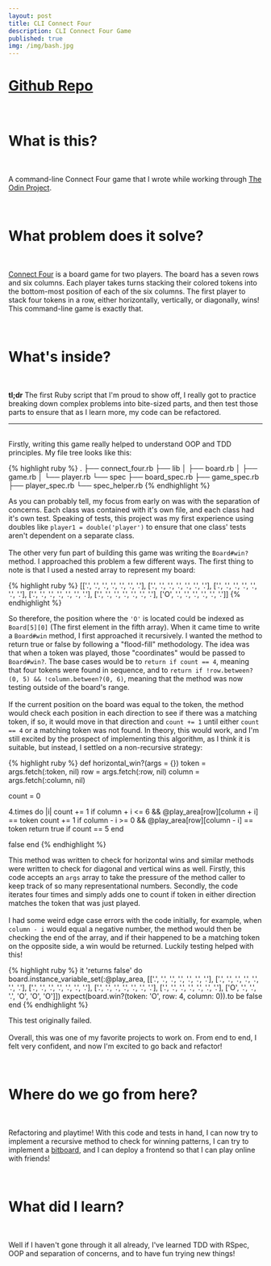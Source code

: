 ```yaml
---
layout: post
title: CLI Connect Four
description: CLI Connect Four Game
published: true
img: /img/bash.jpg
---
```

<h1 class="center">
<a href="https://github.com/Thomascountz/odin_projects/tree/master/connectfour" target="_blank">Github Repo</a> 
</h1>
<br>
<h1>What is this?</h1>
<br>

<p>A command-line Connect Four game that I wrote while working through <a href="http://www.theodinproject.com" target="none">The Odin Project</a>.</p>

<br>
<h1>What problem does it solve?</h1>
<br>
<p>
<a href="https://en.wikipedia.org/wiki/Connect_Four" target="none">Connect Four</a> is a board game for two players. The board has a seven rows and six columns. Each player takes turns stacking their colored tokens into the bottom-most position of each of the six columns. The first player to stack four tokens in a row, either horizontally, vertically, or diagonally, wins! This command-line game is exactly that.</p>

<br>
<h1>What's inside?</h1>
<br>

<p>
<strong>tl;dr</strong> The first Ruby script that I'm proud to show off, I really got to practice breaking down complex problems into bite-sized parts, and then test those parts to ensure that as I learn more, my code can be refactored.
<hr>
<br>
Firstly, writing this game really helped to understand OOP and TDD principles. My file tree looks like this:</p>

{% highlight ruby %}
  .
  ├── connect_four.rb
  ├── lib
  │   ├── board.rb
  │   ├── game.rb
  │   └── player.rb
  └── spec
      ├── board_spec.rb
      ├── game_spec.rb
      ├── player_spec.rb
      └── spec_helper.rb
{% endhighlight %}

<p>As you can probably tell, my focus from early on was with the separation of concerns. Each class was contained with it's own file, and each class had it's own test. Speaking of tests, this project was my first experience using doubles like <code>player1 = double('player')</code> to ensure that one class' tests aren't dependent on a separate class.<br><br>The other very fun part of building this game was writing the <code>Board#win?</code> method. I approached this problem a few different ways. The first thing to note is that I used a nested array to represent my board:</p>

{% highlight ruby %}
[['.', '.', '.', '.', '.', '.', '.'],
 ['.', '.', '.', '.', '.', '.', '.'],
 ['.', '.', '.', '.', '.', '.', '.'],
 ['.', '.', '.', '.', '.', '.', '.'],
 ['.', '.', '.', '.', '.', '.', '.'],
 ['O', '.', '.', '.', '.', '.', '.']]
{% endhighlight %}


<p>So therefore, the position where the <code>'O'</code> is located could be indexed as <code>Board[5][0]</code> (The first element in the fifth array). When it came time to write a <code>Board#win</code> method, I first approached it recursively. I wanted the method to return true or false by following a "flood-fill" methodology. The idea was that when a token was played, those "coordinates" would be passed to <code>Board#win?</code>. The base cases would be to <code>return if count == 4</code>, meaning that four tokens were found in sequence, and to <code>return if !row.between?(0, 5) && !column.between?(0, 6)</code>, meaning that the method was now testing outside of the board's range.<br><br>If the current position on the board was equal to the token, the method would check each position in each direction to see if there was a matching token, if so, it would move in that direction and <code>count += 1</code> until either <code>count == 4</code> or a matching token was not found. In theory, this would work, and I'm still excited by the prospect of implementing this algorithm, as I think it is suitable, but instead, I settled on a non-recursive strategy:</p>

{% highlight ruby %}
def horizontal_win?(args = {})
  token   = args.fetch(:token, nil)
  row     = args.fetch(:row, nil)
  column  = args.fetch(:column, nil)

  count = 0

  4.times do |i|
    count += 1 if column + i <= 6 && @play_area[row][column + i] == token
    count += 1 if column - i >= 0 && @play_area[row][column - i] == token
    return true if count == 5
  end

  false
end
{% endhighlight %}

<p>This method was written to check for horizontal wins and similar methods were written to check for diagonal and vertical wins as well. Firstly, this code accepts an <code>args</code> array to take the pressure of the method caller to keep track of so many representational numbers. Secondly, the code iterates four times and simply adds one to <count>count</count> if token in either direction matches the token that was just played.<br><br>I had some weird edge case errors with the code initially, for example, when <code>column - i</code> would equal a negative number, the method would then be checking the end of the array, and if their happened to be a matching token on the opposite side, a win would be returned. Luckily testing helped with this!</p>

{% highlight ruby %}
  it 'returns false' do
    board.instance_variable_set(:@play_area,
                                [['.', '.', '.', '.', '.', '.', '.'],
                                 ['.', '.', '.', '.', '.', '.', '.'],
                                 ['.', '.', '.', '.', '.', '.', '.'],
                                 ['.', '.', '.', '.', '.', '.', '.'],
                                 ['.', '.', '.', '.', '.', '.', '.'],
                                 ['O', '.', '.', '.', 'O', 'O', 'O']])
    expect(board.win?(token: 'O', row: 4, column: 0)).to be false
  end
{% endhighlight %}

<p>This test originally failed.<br><br> Overall, this was one of my favorite projects to work on. From end to end, I felt very confident, and now I'm excited to go back and refactor!</p>

<br>
<h1>Where do we go from here?</h1>
<br>

<p>Refactoring and playtime! With this code and tests in hand, I can now try to implement a recursive method to check for winning patterns, I can try to implement a <a href="https://chessprogramming.wikispaces.com/Bitboards">bitboard</a>, and I can deploy a frontend so that I can play online with friends!</p>

<br>
<h1>What did I learn?</h1>
<br>
<p>Well if I haven't gone through it all already, I've learned TDD with RSpec, OOP and separation of concerns, and to have fun trying new things!</p> 